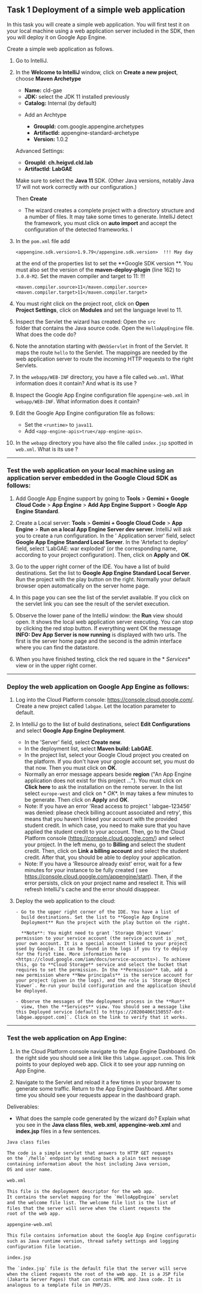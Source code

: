 ## Task 1 Deployment of a simple web application

In this task you will create a simple web application. You will first
test it on your local machine using a web application server included
in the SDK, then you will deploy it on Google App Engine.

Create a simple web application as follows.

1. Go to IntelliJ.

2. In the **Welcome to IntelliJ** window, click on **Create a new
   project**, choose **Maven Archetype**

    - **Name:** cld-gae
    - **JDK:** select the JDK 11 installed previously
    - **Catalog:** Internal (by default)

    * Add an Archtype

        - **GroupId:** com.google.appengine.archetypes
        - **ArtifactId:** appengine-standard-archetype
        - **Version:** 1.0.2

   Advanced Settings:

    - **GroupId**: **ch.heigvd.cld.lab**
    - **ArtifactId**: **LabGAE**

   Make sure to select the **Java 11** SDK. (Other Java versions,
   notably Java 17 will not work correctly with our configuration.)

   Then **Create**

    - The wizard creates a complete project with a directory structure
      and a number of files. It may take some times to
      generate. IntelliJ detect the framework, you must click on
      **auto import** and accept the configuration of the detected
      frameworks.
l
3. In the `pom.xml` file add
   ```
   <appengine.sdk.version>1.9.79</appengine.sdk.version>  !!! May day
   ```
   at the end of the properties list to set the **Google SDK version
   **. You must
   also set the version of the **maven-deploy-plugin** (line 162) to
   `3.0.0-M2`. Set the maven compiler and target to 11:  !!!
   ```
   <maven.compiler.source>11</maven.compiler.source>
   <maven.compiler.target>11</maven.compiler.target>
   ```

4. You must right click on the project root, click on **Open    
   Project Settings**, click on **Modules** and set the language level
   to 11.

5. Inspect the Servlet the wizard has created: Open the `src`  
   folder that contains the Java source code. Open the
   `HelloAppEngine` file. What does the code do?

6. Note the annotation starting with `@WebServlet` in front of the
   Servlet. It maps the route `hello` to the Servlet. The mappings are
   needed by the web application server to route the incoming HTTP
   requests to the right Servlets.

7. In the `webapp/WEB-INF` directory, you have a file called
   `web.xml`. What information does it contain? And what is its use ?

8. Inspect the Google App Engine configuration file
   `appengine-web.xml` in `webapp/WEB-INF`. What information does it
   contain?

9. Edit the Google App Engine configuration file as follows:

    - Set the `<runtime>` to `java11`.
    - Add `<app-engine-apis>true</app-engine-apis>`.

10. In the `webapp` directory you have also the file called
    `index.jsp` spotted in `web.xml`. What is its use ?

---

### Test the web application on your local machine using an application server embedded in the Google Cloud SDK as follows:

1. Add Google App Engine support by going to **Tools** > **Gemini +
   Google Cloud Code** > **App Engine** > **Add App Engine Support** >
   **Google App Engine Standard**.

2. Create a Local server: **Tools** > **Gemini + Google Cloud Code** >
   **App Engine** > **Run on a local App Engine Server dev server**.
   IntelliJ will ask you to create a run configuration. In the '
   Application server' field, select **Google App Engine Standard
   Local Server**. In the 'Artefact to deploy' field, select 'LabGAE:
   war exploded' (or the corresponding name, according to your project
   configuration). Then, click on **Apply** and **OK**.

3. Go to the upper right corner of the IDE. You have a list of build
   destinations. Set the list to **Google App Engine Standard Local
   Server**. Run the project with the play button on the right.
   Normally your default browser open automatically on the server home
   page.

4. In this page you can see the list of the servlet available. If you
   click on the servlet link you can see the result of the servlet
   execution.

5. Observe the lower pane of the IntelliJ window: the **Run** view
   should open. It shows the local web application server executing.
   You can stop by clicking the red stop button. If everything went OK
   the message **INFO: Dev App Server is now running** is displayed
   with two urls. The first is the server home page and the second is
   the admin interface where you can find the datastore.

6. When you have finished testing, click the red square in the *
   *Services** view or in the upper right corner.

---

### Deploy the web application on Google App Engine as follows:

1. Log into the Cloud Platform console:
   <https://console.cloud.google.com/>. Create a new project called
   `labgae`. Let the location parameter to default.

2. In IntelliJ go to the list of build destinations, select **Edit
   Configurations** and select **Google App Engine Deployment**.

    - In the 'Server' field, select **Create new**.
    - In the deployment list, select **Maven build: LabGAE**.
    - In the project list, select your Google Cloud project you
      created on the platform. If you don't have your google account
      set, you must do that now. Then you must click on **OK**.
    - Normally an error message appears beside **region** ("An App
      Engine application does not exist for this project ..."). You
      must click on **Click here** to ask the installation on the
      remote server. In the list select `europe-west` and click on *
      *OK**. In may takes a few minutes to be generate. Then click on
      **Apply** and **OK**.
    - Note: If you have an error 'Read access to project '
      labgae-123456' was denied: please check billing account
      associated and retry', this means that you haven't linked your
      account with the provided student credit. In which case, you
      need to make sure that you have applied the student credit to
      your account. Then, go to the Cloud Platform
      console (<https://console.cloud.google.com/>) and select your
      project. In the left menu, go to **Billing** and select the
      student credit. Then, click on **Link a billing account** and
      select the student credit. After that, you should be able to
      deploy your application.
    - Note: If you have a 'Resource already exist' error, wait for a
      few minutes for your instance to be fully created (
      see <https://console.cloud.google.com/appengine/start>). Then,
      if the error persists, click on your project name and reselect
      it. This will refresh IntelliJ's cache and the error should
      disappear.

3. Deploy the web application to the cloud:

       - Go to the upper right corner of the IDE. You have a list of
         build destinations. Set the list to **Google App Engine
         Deployment** Run the project with the play button on the right.

         **Note**: You might need to grant `Storage Object Viewer` permission to your service account (the service account is _not_ your own account. It is a special account linked to your project used by Google. It can be found in the logs if you try to deploy for the first time. More information here <https://cloud.google.com/iam/docs/service-accounts>). To achieve this, go to **Cloud Storage** service and select the bucket that requires to set the permission. In the **Permission** tab, add a new permission where **New principals** is the service account for your project (given in the logs), and the role is `Storage Object Viewer`. Re-run your build configuration and the application should be deployed.

       - Observe the messages of the deployment process in the **Run**
         view, then the **Services** view. You should see a message like this Deployed service [default] to https://20200406t150557-dot-labgae.appspot.com]`. Click on the link to verify that it works.

---

### Test the web application on App Engine:

1. In the Cloud Platform console navigate to the App Engine
   Dashboard. On the right side you should see a link like this
   `labgae.appspot.com`. This link points to your deployed
   web app. Click it to see your app running on App Engine.

2. Navigate to the Servlet and reload it a few times in your browser
   to generate some traffic. Return to the App Engine
   Dashboard. After some time you should see your requests appear in
   the dashboard graph.

Deliverables:

- What does the sample code generated by the wizard do? Explain what
  you see in the **Java class files**, **web.xml**,
  **appengine-web.xml** and **index.jsp** files in a few sentences.



```txt
Java class files

The code is a simple servlet that answers to HTTP GET requests
on the `/hello` endpoint by sending back a plain text message
containing information about the host including Java version,
OS and user name.
```

```txt
web.xml

This file is the deployment descriptor for the web app.
It contains the servlet mapping for the `HelloAppEngine` servlet
and the welcome file list. The welcome file list is the list of
files that the server will serve when the client requests the
root of the web app.
```

```txt
appengine-web.xml

This file contains information about the Google App Engine configuration 
such as Java runtime version, thread safety settings and logging 
configuration file location.
```

```txt
index.jsp

The `index.jsp` file is the default file that the server will serve
when the client requests the root of the web app. It is a JSP file
(Jakarta Server Pages) that can contain HTML and Java code. It is
analogous to a template file in PHP/JS.
```